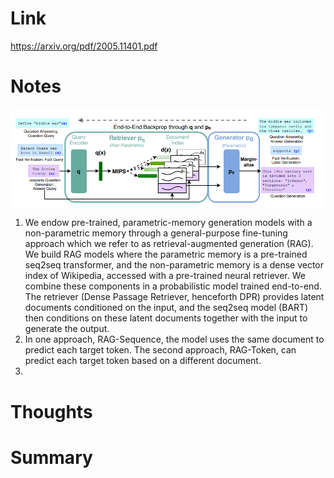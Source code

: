 Link    
===============
<p>

https://arxiv.org/pdf/2005.11401.pdf

</p>


Notes
===============
![img.png](img/img.png)
1. We endow pre-trained, parametric-memory generation models with a non-parametric memory through
   a general-purpose fine-tuning approach which we refer to as retrieval-augmented generation (RAG).
   We build RAG models where the parametric memory is a pre-trained seq2seq transformer, and the
   non-parametric memory is a dense vector index of Wikipedia, accessed with a pre-trained neural
   retriever. We combine these components in a probabilistic model trained end-to-end. The
   retriever (Dense Passage Retriever, henceforth DPR) provides latent documents conditioned on
   the input, and the seq2seq model (BART) then conditions on these latent documents together with
   the input to generate the output. 
2. In one approach, RAG-Sequence, the model uses the same document to predict each target token. 
   The second approach, RAG-Token, can predict each target token based on a different document.
3. 



Thoughts
===============



Summary   
===============